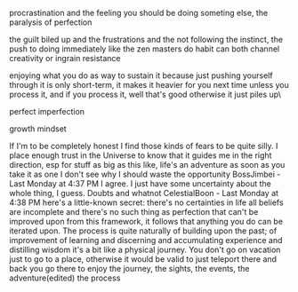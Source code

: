 procrastination and the feeling you should be doing someting else, the paralysis of perfection

the guilt biled up and the frustrations
and the not following the instinct, the push to doing immediately like the zen masters do
habit can both channel creativity or ingrain resistance

enjoying what you do as way to sustain it
because just pushing yourself through it is only short-term, it makes it heavier for you next time unless you process it, and if you process it, well that's good otherwise it just piles up\

perfect imperfection

growth mindset

If I'm to be completely honest I find those kinds of fears to be quite silly. I place enough trust in the Universe to know that it guides me in the right direction, esp for stuff as big as this
like, life's an adventure as soon as you take it as one
I don't see why I should waste the opportunity
BossJimbei - Last Monday at 4:37 PM
I agree.  I just have some uncertainty about the whole thing, I guess.  Doubts and whatnot
CelestialBoon - Last Monday at 4:38 PM
here's a little-known secret: there's no certainties in life
all beliefs are incomplete
and there's no such thing as perfection that can't be improved upon
from this framework, it follows that anything you do can be iterated upon. The process is quite naturally of building upon the past; of improvement
of learning and discerning and accumulating experience and distilling wisdom
it's a bit like a physical journey. You don't go on vacation just to go to a place, otherwise it would be valid to just teleport there and back
you go there to enjoy the journey, the sights, the events, the adventure(edited)
the process